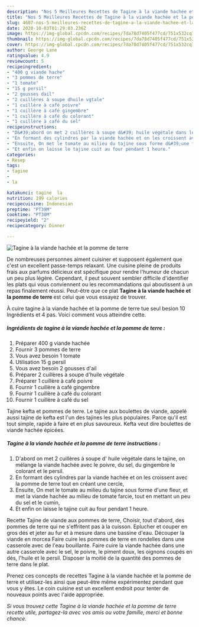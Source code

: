 ```yaml
---
description: "Nos 5 Meilleures Recettes de Tagine à la viande hachée et la pomme de terre"
title: "Nos 5 Meilleures Recettes de Tagine à la viande hachée et la pomme de terre"
slug: 4607-nos-5-meilleures-recettes-de-tagine-a-la-viande-hachee-et-la-pomme-de-terre
date: 2020-10-03T01:29:03.236Z
image: https://img-global.cpcdn.com/recipes/7da78d7405f477cd/751x532cq70/tagine-a-la-viande-hachee-et-la-pomme-de-terre-photo-principale-de-la-recette.jpg
thumbnail: https://img-global.cpcdn.com/recipes/7da78d7405f477cd/751x532cq70/tagine-a-la-viande-hachee-et-la-pomme-de-terre-photo-principale-de-la-recette.jpg
cover: https://img-global.cpcdn.com/recipes/7da78d7405f477cd/751x532cq70/tagine-a-la-viande-hachee-et-la-pomme-de-terre-photo-principale-de-la-recette.jpg
author: George Lane
ratingvalue: 4.9
reviewcount: 5
recipeingredient:
- "400 g viande hache"
- "3 pommes de terre"
- "1 tomate"
- "15 g persil"
- "2 gousses dail"
- "2 cuillères à soupe dhuile vgtale"
- "1 cuillère à café poivre"
- "1 cuillère à café gingembre"
- "1 cuillère à café du colorant"
- "1 cuillère à café du sel"
recipeinstructions:
- "D&#39;abord on met 2 cuillères à soupe d&#39; huile végétale dans le tajine, on mélange la viande hachée avec le poivre, du sel, du gingembre le colorant et le persil."
- "En formant des cylindres par la viande hachée et on les croissent avec la pomme de terre tout en créant une cercle,"
- "Ensuite, On met le tomate au milieu du tajine sous forme d&#39;une fleur, et met la viande hachée au milieu de tomate farcie, tout en mettant un peu du sel et le cumin,"
- "Et enfin on laisse le tajine cuit au four pendant 1 heure."
categories:
- Resep
tags:
- tagine
- 
- la

katakunci: tagine  la 
nutrition: 199 calories
recipecuisine: Indonesian
preptime: "PT39M"
cooktime: "PT30M"
recipeyield: "2"
recipecategory: Dinner

---
```



![Tagine à la viande hachée et la pomme de terre](https://img-global.cpcdn.com/recipes/7da78d7405f477cd/751x532cq70/tagine-a-la-viande-hachee-et-la-pomme-de-terre-photo-principale-de-la-recette.jpg)

De nombreuses personnes aiment cuisiner et supposent également que c'est un excellent passe-temps relaxant. Une cuisine pleine de produits frais aux parfums délicieux est spécifique pour rendre l'humeur de chacun un peu plus légère. Cependant, il peut souvent sembler difficile d'identifier les plats qui vous conviennent ou les recommandations qui aboutissent à un repas finalement réussi. Peut-être que ce plat <strong> Tagine à la viande hachée et la pomme de terre </strong> est celui que vous essayez de trouver.

<!--inarticleads1-->

À cuire tagine à la viande hachée et la pomme de terre tue seul besion 10 Ingrédients et 4 pas. Voici comment vous atteindre cette.

##### Ingrédients de tagine à la viande hachée et la pomme de terre :

1. Préparer 400 g viande hachée
1. Fournir 3 pommes de terre
1. Vous avez besoin 1 tomate
1. Utilisation 15 g persil
1. Vous avez besoin 2 gousses d&#39;ail
1. Préparer 2 cuillères à soupe d&#39;huile végétale
1. Préparer 1 cuillère à café poivre
1. Fournir 1 cuillère à café gingembre
1. Fournir 1 cuillère à café du colorant
1. Fournir 1 cuillère à café du sel


Tajine kefta et pommes de terre. Le tajine aux boulettes de viande, appelé aussi tajine de kefta est l&#39;un des tajines les plus populaires. Parce qu&#39;il est tout simple, rapide à faire et en plus savoureux. Kefta veut dire boulettes de viande hachée épicées. 

<!--inarticleads2-->

##### Tagine à la viande hachée et la pomme de terre instructions :

1. D&#39;abord on met 2 cuillères à soupe d&#39; huile végétale dans le tajine, on mélange la viande hachée avec le poivre, du sel, du gingembre le colorant et le persil.
1. En formant des cylindres par la viande hachée et on les croissent avec la pomme de terre tout en créant une cercle,
1. Ensuite, On met le tomate au milieu du tajine sous forme d&#39;une fleur, et met la viande hachée au milieu de tomate farcie, tout en mettant un peu du sel et le cumin,
1. Et enfin on laisse le tajine cuit au four pendant 1 heure.


Recette Tajine de viande aux pommes de terre, Choisir, tout d&#39;abord, des pommes de terre qui ne s&#39;effritent pas à la cuisson. Eplucher et couper en gros dés et jeter au fur et à mesure dans une bassine d&#39;eau. Découper la viande en morcea Faire cuire les pommes de terre en rondelles dans une casserole avec de l&#39;eau bouillante. Faire cuire la viande hachée dans une autre casserole avec le sel, le poivre, le piment doux, les oignons coupés en dés, l&#39;huile et le persil. Disposer la moitié de la quantité des pommes de terre dans le plat. 

<!--inarticleads1-->

<p>
Prenez ces concepts de recettes Tagine à la viande hachée et la pomme de terre et utilisez-les ainsi que peut-être même expérimentez pendant que vous y êtes. Le coin cuisine est un excellent endroit pour tenter de nouveaux points avec l'aide appropriée.
</p>

<p>
<i>Si vous trouvez cette Tagine à la viande hachée et la pomme de terre recette utile, partagez-la avec vos amis ou votre famille, merci et bonne chance.</i>
</p>
